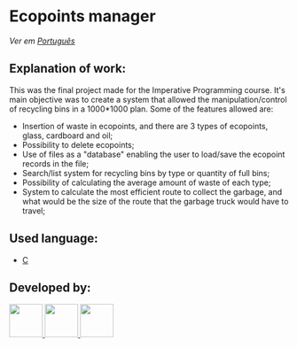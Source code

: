 # Ecopoints manager

*Ver em [Português](https://github.com/ludgeromiguel/GestorCamaraEcopontos/blob/master/Readme.md)* 

## Explanation of work:
This was the final project made for the Imperative Programming course.
It's main objective was to create a system that allowed the manipulation/control of recycling bins in a 1000*1000 plan.
Some of the features allowed are:
- Insertion of waste in ecopoints, and there are 3 types of ecopoints, glass, cardboard and oil;
- Possibility to delete ecopoints;
- Use of files as a "database" enabling the user to load/save the ecopoint records in the file;
- Search/list system for recycling bins by type or quantity of full bins;
- Possibility of calculating the average amount of waste of each type;
- System to calculate the most efficient route to collect the garbage, and what would be the size of the route that the garbage truck would have to travel;

## Used language:
* [C](https://devdocs.io/c/)

## Developed by:
<a href="https://github.com/DiogoMarques2003"><img width="60" src="https://github.com/DiogoMarques2003.png" />
<a href="https://github.com/ludgeromiguel"><img width="60" src="https://github.com/ludgeromiguel.png" />
<a href="https://github.com/TerritorialBreak5"><img width="60" src="https://github.com/TerritorialBreak5.png" />